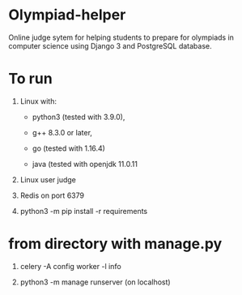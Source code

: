 # Olympiad-helper
Online judge sytem for helping students to prepare for olympiads in computer science using Django 3 and PostgreSQL database.
# To run

1)  Linux with:
    
    - python3 (tested with 3.9.0), 
    
    - g++ 8.3.0 or later, 
    
    - go (tested with 1.16.4)
    
    - java (tested with openjdk 11.0.11

2) Linux user judge

3) Redis on port 6379

4)  python3 -m pip install -r requirements

# from directory with manage.py
    
1) celery -A config worker -l info

2) python3 -m manage runserver (on localhost)
